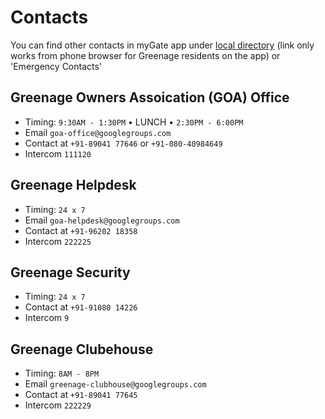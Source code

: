 # Contacts

You can find other contacts in myGate app under [local directory](https://mygate.com/dl/Infocentre) (link only works from phone browser for Greenage residents on the app) or 'Emergency Contacts'

## Greenage Owners Assoication (GOA) Office

- Timing: `9:30AM - 1:30PM` • LUNCH • `2:30PM - 6:00PM`
- Email `goa-office@googlegroups.com`
- Contact at `+91-89041 77646` or `+91-080-40984649`
- Intercom `111120`

## Greenage Helpdesk

- Timing: `24 x 7`
- Email `goa-helpdesk@googlegroups.com`
- Contact at `+91-96202 18358`
- Intercom `222225`

## Greenage Security

- Timing: `24 x 7`
- Contact at `+91-91080 14226`
- Intercom `9`

## Greenage Clubehouse

- Timing: `8AM - 8PM`
- Email `greenage-clubhouse@googlegroups.com`
- Contact at `+91-89041 77645`
- Intercom `222229`

